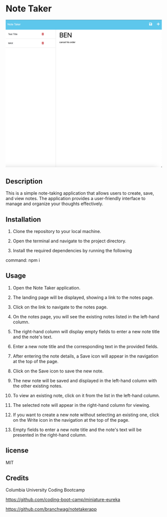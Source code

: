 # Note Taker

<img src="./images/webpage.png" alt="webpage picture" >

## Description

This is a simple note-taking application that allows users to create, save, and view notes. The application provides a user-friendly interface to manage and organize your thoughts effectively.

## Installation

1. Clone the repository to your local machine.

2. Open the terminal and navigate to the project directory.

3. Install the required dependencies by running the following

command: npm i

## Usage

1. Open the Note Taker application.

2. The landing page will be displayed, showing a link to the notes page.

3. Click on the link to navigate to the notes page.

4. On the notes page, you will see the existing notes listed in the left-hand column.

5. The right-hand column will display empty fields to enter a new note title and the note's text.

6. Enter a new note title and the corresponding text in the provided fields.

7. After entering the note details, a Save icon will appear in the navigation at the top of the page.

8. Click on the Save icon to save the new note.

9. The new note will be saved and displayed in the left-hand column with the other existing notes.

10. To view an existing note, click on it from the list in the left-hand column.

11. The selected note will appear in the right-hand column for viewing.

12. If you want to create a new note without selecting an existing one, click on the Write icon in the navigation at the top of the page.

13. Empty fields to enter a new note title and the note's text will be presented in the right-hand column.

## license

MIT

## Credits

Columbia University Coding Bootcamp

https://github.com/coding-boot-camp/miniature-eureka

https://github.com/branchwag/notetakerapp
